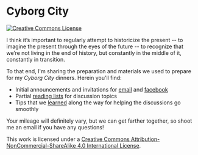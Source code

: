 # Cyborg City

<a rel="license" href="http://creativecommons.org/licenses/by-nc-sa/4.0/"><img alt="Creative Commons License" style="border-width:0" src="https://i.creativecommons.org/l/by-nc-sa/4.0/88x31.png" /></a><br />

I think it’s important to regularly attempt to historicize the present -- to imagine the present through the eyes of the future -- to recognize that we’re not living in the end of history, but constantly in the middle of it, constantly in transition.

To that end, I'm sharing the preparation and materials we  used to prepare for my _Cyborg City_ dinners. Herein you'll find:

* Initial announcements and invitations for [email](EMAIL_INVITATIONS.md) and [facebook](FACEBOOK_ANNOUNCEMENTS.md)
* Partial [reading lists](DISCUSSION_READING_LIST.md) for discussion topics
* Tips that we [learned](GUIDE_TO_TIME_TRAVEL.md) along the way for helping the discussions go smoothly

Your mileage will definitely vary, but we can get farther together, so shoot me an email if you have any questions!

This work is licensed under a <a rel="license" href="http://creativecommons.org/licenses/by-nc-sa/4.0/">Creative Commons Attribution-NonCommercial-ShareAlike 4.0 International License</a>.
